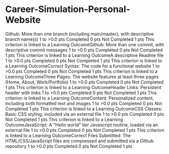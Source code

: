 # Career-Simulation-Personal-Website
Github: More than one branch (including main/master), with descriptive branch name(s)
1 to >0.0 pts
Completed
0 pts
Not Completed
1 pts
This criterion is linked to a Learning OutcomeGithub: More than one commit, with descriptive commit messages
1 to >0.0 pts
Completed
0 pts
Not Completed
1 pts
This criterion is linked to a Learning OutcomeA descriptive Readme file
1 to >0.0 pts
Completed
0 pts
Not Completed
1 pts
This criterion is linked to a Learning OutcomeCorrect Syntax: The code for a functional website
1 to >0.0 pts
Completed
0 pts
Not Completed
1 pts
This criterion is linked to a Learning OutcomeThree Pages: The website features at least three pages (Home, About, Work/Portfolio)
1 to >0.0 pts
Completed
0 pts
Not Completed
1 pts
This criterion is linked to a Learning OutcomeHeader Links: Persistent header with links
1 to >0.0 pts
Completed
0 pts
Not Completed
1 pts
This criterion is linked to a Learning OutcomeContent: Personalized content, including both formatted text and images
1 to >0.0 pts
Completed
0 pts
Not Completed
1 pts
This criterion is linked to a Learning OutcomeCSS Classes: Basic CSS styling, included via an external file
1 to >0.0 pts
Completed
0 pts
Not Completed
1 pts
This criterion is linked to a Learning OutcomeJavaScript: A "Hello world" tier Javascript routine, loaded via an external file
1 to >0.0 pts
Completed
0 pts
Not Completed
1 pts
This criterion is linked to a Learning OutcomeCorrect Files Submitted: The HTML/CSS/JavaScript files are compressed and submitted via a Github repository
1 to >0.0 pts
Completed
0 pts
Not Completed
1 pts
